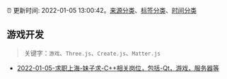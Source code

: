 :alarm_clock: 更新时间: 2022-01-05 13:00:42。[来源分类](../README.md)、[标签分类](../TAGS.md)、[时间分类](../TIMELINE.md)

## 游戏开发


> 关键字：`游戏`、`Three.js`、`Create.js`、`Matter.js`



- [2022-01-05-求职上海-妹子求-C++相关岗位，包括-Qt，游戏，服务器等](https://www.v2ex.com/t/826434) 